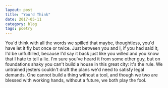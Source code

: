 ```yaml
---
layout: post
title: "You'd Think"
date: 2017-05-11
category: blog
tags: poetry
---
```


You'd think with all the words we spilled
that maybe, thoughtless, you'd have let it fly
but once or twice. Just between you and I,
if you had said it, I'd be unfulfilled,
because I'd say it back just like you willed
and you know that I hate to tell a lie.
I'm sure you've heard it from some other guy,
but on foundations shaky you can't build
a house in this great city: it's the rule.
We untrained jesters couldn't draft the plans
we'd need to satisfy legal demands.
One cannot build a thing without a tool,
and though we two are blessed with working hands,
without a future, we both play the fool.